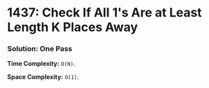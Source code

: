 # 1437: Check If All 1's Are at Least Length K Places Away

### Solution: One Pass
**Time Complexity:** `O(N)`.

**Space Complexity:** `O(1)`.

